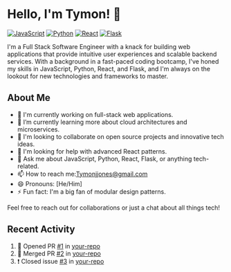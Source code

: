 # Hello, I'm Tymon! 👋

[![JavaScript](https://img.shields.io/badge/JavaScript-ES6+-yellow)](https://developer.mozilla.org/en-US/docs/Web/JavaScript)
[![Python](https://img.shields.io/badge/Python-3.8+-blue)](https://python.org)
[![React](https://img.shields.io/badge/React-17+-61DAFB.svg?&logo=React)](https://reactjs.org)
[![Flask](https://img.shields.io/badge/Flask-2.0+-000000.svg?&logo=Flask)](https://flask.palletsprojects.com/)

I'm a Full Stack Software Engineer with a knack for building web applications that provide intuitive user experiences and scalable backend services. With a background in a fast-paced coding bootcamp, I've honed my skills in JavaScript, Python, React, and Flask, and I'm always on the lookout for new technologies and frameworks to master.

## About Me

- 🔭 I'm currently working on full-stack web applications.
- 🌱 I’m currently learning more about cloud architectures and microservices.
- 👯 I'm looking to collaborate on open source projects and innovative tech ideas.
- 🤔 I'm looking for help with advanced React patterns.
- 💬 Ask me about JavaScript, Python, React, Flask, or anything tech-related.
- 📫 How to reach me:Tymonjjones@gmail.com
- 😄 Pronouns: [He/Him]
- ⚡ Fun fact: I'm a big fan of modular design patterns.


Feel free to reach out for collaborations or just a chat about all things tech!


<!-- Replace 'yourusername' with your GitHub username -->

## Recent Activity

<!--START_SECTION:activity-->
1. 💪 Opened PR [#1](https://github.com/yourusername/your-repo/pull/1) in [your-repo](https://github.com/yourusername/your-repo)
2. 🎉 Merged PR [#2](https://github.com/yourusername/your-repo/pull/2) in [your-repo](https://github.com/yourusername/your-repo)
3. ❗️ Closed issue [#3](https://github.com/yourusername/your-repo/issues/3) in [your-repo](https://github.com/yourusername/your-repo)
<!--END_SECTION:activity-->

